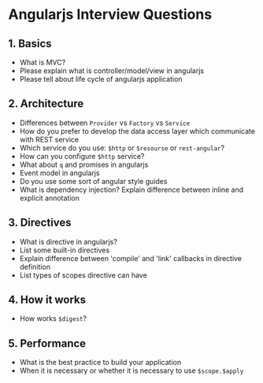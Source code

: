 # Angularjs Interview Questions #

## 1. Basics ##
 - What is MVC?
 - Please explain what is controller/model/view in angularjs
 - Please tell about life cycle of angularjs application


## 2. Architecture ##
 - Differences between `Provider` vs `Factory` vs `Service`
 - How do you prefer to develop the data access layer which communicate with REST service
 - Which service do you use: `$http` or `$resourse` or `rest-angular`?
 - How can you configure `$http` service?
 - What about `q` and promises in angularjs
 - Event model in angularjs
 - Do you use some sort of angular style guides
 - What is dependency injection? Explain difference between inline and explicit annotation

## 3. Directives ##
  - What is directive in angularjs?
  - List some built-in directives
  - Explain difference between 'compile' and 'link' callbacks in directive definition
  - List types of scopes directive can have

## 4. How it works ##
 - How works `$digest`?

## 5. Performance ##
 - What is the best practice to build your application
 - When it is necessary or whether it is necessary to use `$scope.$apply`
